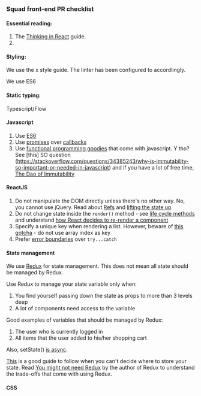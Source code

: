 ### Squad front-end PR checklist

#### Essential reading:

1. The [Thinking in React](https://reactjs.org/docs/thinking-in-react.html) guide.
2. 


#### Styling:

We use the x style guide. The linter has been configured to accordlingly.

We use ES6

#### Static typing:

Typescript/Flow

#### Javascript
1. Use [ES6](https://codeburst.io/javascript-wtf-is-es6-es8-es-2017-ecmascript-dca859e4821c)
2. Use [promises](https://gist.github.com/domenic/3889970) over [callbacks](https://techbrunch.gousto.co.uk/2016/04/22/callback-hell/callbacks.png)
3. Use [functional programming goodies](https://medium.com/jsguru/javascript-functional-programming-map-filter-and-reduce-846ff9ba492d) that come with javascript. Y tho? See [this] SO question (https://stackoverflow.com/questions/34385243/why-is-immutability-so-important-or-needed-in-javascript) and if you have a lot of free time, [The Dao of Immutability](https://medium.com/javascript-scene/the-dao-of-immutability-9f91a70c88cd)
 
#### ReactJS
1. Do not manipulate the DOM directly unless there's no other way. No, you cannot use jQuery. Read about [Refs](https://reactjs.org/docs/refs-and-the-dom.html) and [lifting the state up](https://reactjs.org/docs/lifting-state-up.html)
2. Do not change state inside the `render()` method - see [life cycle methods](https://reactjs.org/docs/state-and-lifecycle.html) and understand [how React decides to re-render a component](http://lucybain.com/blog/2017/react-js-when-to-rerender/)
3. Specify a unique key when rendering a list. However, beware of [this gotcha](https://medium.com/@robinpokorny/index-as-a-key-is-an-anti-pattern-e0349aece318) - do not use array index as key
4. Prefer [error boundaries](https://reactjs.org/blog/2017/07/26/error-handling-in-react-16.html) over `try...catch`

#### State management

We use [Redux](https://redux.js.org/) for state management. This does not mean all state should be managed by Redux.

Use Redux to manage your state variable only when:

1. You find yourself passing down the state as props to more than 3 levels deep
2. A lot of components need access to the variable

Good examples of variables that should be managed by Redux:
1. The user who is currently logged in
2. All items that the user added to his/her shopping cart

Also, setState() [is async](https://medium.com/@wereHamster/beware-react-setstate-is-asynchronous-ce87ef1a9cf3).

[This](https://spin.atomicobject.com/2017/06/07/react-state-vs-redux-state/) is a good guide to follow when you can't decide where to store your state.
Read [You might not need Redux](https://medium.com/@dan_abramov/you-might-not-need-redux-be46360cf367) by the author of Redux to understand the trade-offs that come with using Redux.

#### CSS
